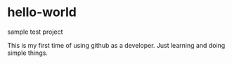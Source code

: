 # hello-world
sample test project

This is my first time of using github as a developer. Just learning and doing simple things.
